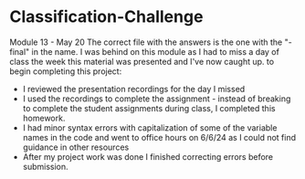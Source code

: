 # Classification-Challenge
Module 13 - May 20
The correct file with the answers is the one with the "-final" in the name. 
I was behind on this module as I had to miss a day of class the week this material was presented and I've now caught up. to begin completing this project:
- I reviewed the presentation recordings for the day I missed
- I used the recordings to complete the assignment - instead of breaking to complete the student assignments during class, I completed this homework.
- I had minor syntax errors with capitalization of some of the variable names in the code and went to office hours on 6/6/24 as I could not find guidance in other resources
- After my project work was done I finished correcting errors before submission. 
